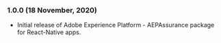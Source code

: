 ### 1.0.0 (18 November, 2020)
- Initial release of Adobe Experience Platform - AEPAssurance package for React-Native apps.
